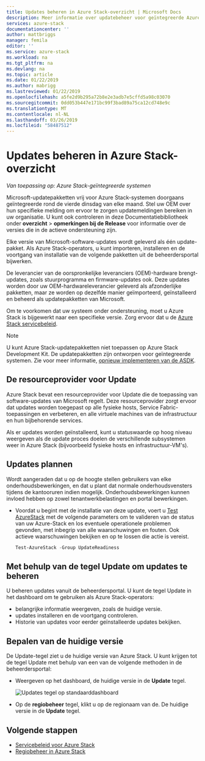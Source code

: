 ```yaml
---
title: Updates beheren in Azure Stack-overzicht | Microsoft Docs
description: Meer informatie over updatebeheer voor geïntegreerde Azure Stack-systemen.
services: azure-stack
documentationcenter: ''
author: mattbriggs
manager: femila
editor: ''
ms.service: azure-stack
ms.workload: na
ms.tgt_pltfrm: na
ms.devlang: na
ms.topic: article
ms.date: 01/22/2019
ms.author: mabrigg
ms.lastreviewed: 01/22/2019
ms.openlocfilehash: a5fe2d9b295a72b8e2e3adb7e5cffd5a98c03070
ms.sourcegitcommit: 0dd053b447e171bc99f3bad89a75ca12cd748e9c
ms.translationtype: MT
ms.contentlocale: nl-NL
ms.lasthandoff: 03/26/2019
ms.locfileid: "58487512"
---
```

# <a name="manage-updates-in-azure-stack-overview"></a>Updates beheren in Azure Stack-overzicht

*Van toepassing op: Azure Stack-geïntegreerde systemen*

Microsoft-updatepakketten vrij voor Azure Stack-systemen doorgaans geïntegreerde rond de vierde dinsdag van elke maand. Stel uw OEM over hun specifieke melding om ervoor te zorgen updatemeldingen bereiken in uw organisatie. U kunt ook controleren in deze Documentatiebibliotheek onder **overzicht** > **opmerkingen bij de Release** voor informatie over de versies die in de actieve ondersteuning zijn. 

Elke versie van Microsoft-software-updates wordt geleverd als één update-pakket. Als Azure Stack-operators, u kunt importeren, installeren en de voortgang van installatie van de volgende pakketten uit de beheerdersportal bijwerken. 

De leverancier van de oorspronkelijke leveranciers (OEM)-hardware brengt-updates, zoals stuurprogramma en firmware-updates ook. Deze updates worden door uw OEM-hardwareleverancier geleverd als afzonderlijke pakketten, maar ze worden op dezelfde manier geïmporteerd, geïnstalleerd en beheerd als updatepakketten van Microsoft.

Om te voorkomen dat uw systeem onder ondersteuning, moet u Azure Stack is bijgewerkt naar een specifieke versie. Zorg ervoor dat u de [Azure Stack servicebeleid](azure-stack-servicing-policy.md).

> [!NOTE]
> U kunt Azure Stack-updatepakketten niet toepassen op Azure Stack Development Kit. De updatepakketten zijn ontworpen voor geïntegreerde systemen. Zie voor meer informatie, [opnieuw implementeren van de ASDK](https://docs.microsoft.com/azure/azure-stack/asdk).

## <a name="the-update-resource-provider"></a>De resourceprovider voor Update

Azure Stack bevat een resourceprovider voor Update die de toepassing van software-updates van Microsoft regelt. Deze resourceprovider zorgt ervoor dat updates worden toegepast op alle fysieke hosts, Service Fabric-toepassingen en verbeteren, en alle virtuele machines van de infrastructuur en hun bijbehorende services.

Als er updates worden geïnstalleerd, kunt u statuswaarde op hoog niveau weergeven als de update proces doelen de verschillende subsystemen weer in Azure Stack (bijvoorbeeld fysieke hosts en infrastructuur-VM's).

## <a name="plan-for-updates"></a>Updates plannen

Wordt aangeraden dat u op de hoogte stellen gebruikers van elke onderhoudsbewerkingen, en dat u plant dat normale onderhoudsvensters tijdens de kantooruren indien mogelijk. Onderhoudsbewerkingen kunnen invloed hebben op zowel tenantwerkbelastingen en portal bewerkingen.

- Voordat u begint met de installatie van deze update, voert u [Test AzureStack](azure-stack-diagnostic-test.md) met de volgende parameters om te valideren van de status van uw Azure-Stack en los eventuele operationele problemen gevonden, met inbegrip van alle waarschuwingen en fouten. Ook actieve waarschuwingen bekijken en op te lossen die actie is vereist.  

  ```powershell
  Test-AzureStack -Group UpdateReadiness
  ``` 

## <a name="using-the-update-tile-to-manage-updates"></a>Met behulp van de tegel Update om updates te beheren
U beheren updates vanuit de beheerdersportal. U kunt de tegel Update in het dashboard om te gebruiken als Azure Stack-operators:

- belangrijke informatie weergeven, zoals de huidige versie.
- updates installeren en de voortgang controleren.
- Historie van updates voor eerder geïnstalleerde updates bekijken.
 
## <a name="determine-the-current-version"></a>Bepalen van de huidige versie

De Update-tegel ziet u de huidige versie van Azure Stack. U kunt krijgen tot de tegel Update met behulp van een van de volgende methoden in de beheerdersportal:

- Weergeven op het dashboard, de huidige versie in de **Update** tegel.
 
   ![Updates tegel op standaarddashboard](./media/azure-stack-updates/image1.png)
 
- Op de **regiobeheer** tegel, klikt u op de regionaam van de. De huidige versie in de **Update** tegel.

## <a name="next-steps"></a>Volgende stappen

- [Servicebeleid voor Azure Stack](azure-stack-servicing-policy.md) 
- [Regiobeheer in Azure Stack](azure-stack-region-management.md)     


